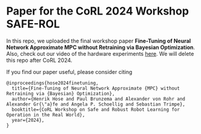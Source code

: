 # Paper for the CoRL 2024 Workshop SAFE-ROL

In this repo, we uploaded the final workshop paper __Fine-Tuning of Neural Network Approximate MPC without Retraining via Bayesian Optimization__.
Also, check out our video of the hardware experiments [here](https://youtu.be/R96QpD5iusI). We will delete this repo after CoRL 2024.

If you find our paper useful, please consider citing
```
@inproceedings{hose2024finetuning,
  title={Fine-Tuning of Neural Network Approximate {MPC} without Retraining via {Bayesian} Optimization},
  author={Henrik Hose and Paul Brunzema and Alexander von Rohr and Alexander Gr{\"a}fe and Angela P. Schoellig and Sebastian Trimpe},
  booktitle={CoRL Workshop on Safe and Robust Robot Learning for Operation in the Real World},
  year={2024},
}
```
